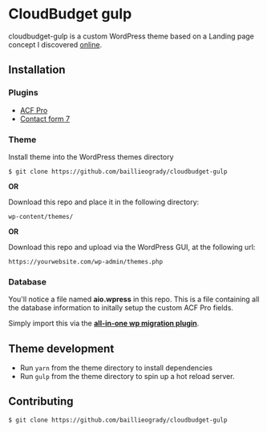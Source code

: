 # CloudBudget gulp

cloudbudget-gulp is a custom WordPress theme based on a Landing page concept I discovered [online](https://dribbble.com/shots/8449132-CloudBudget-Business-Landing-Page-Figma-Freebie).

## Installation

### Plugins

- [ACF Pro](https://www.advancedcustomfields.com/pro/)
- [Contact form 7](https://en-gb.wordpress.org/plugins/contact-form-7/)

### Theme

Install theme into the WordPress themes directory

```
$ git clone https://github.com/baillieogrady/cloudbudget-gulp
```

**OR**

Download this repo and place it in the following directory:

```
wp-content/themes/
```
**OR**

Download this repo and upload via the WordPress GUI, at the following url:

```
https://yourwebsite.com/wp-admin/themes.php
```

### Database

You'll notice a file named **aio.wpress** in this repo. This is a file containing all the database information to initally setup the custom ACF Pro fields.

Simply import this via the [**all-in-one wp migration plugin**](https://en-gb.wordpress.org/plugins/all-in-one-wp-migration/).

## Theme development

* Run `yarn` from the theme directory to install dependencies
* Run `gulp` from the theme directory to spin up a hot reload server.

## Contributing

```
$ git clone https://github.com/baillieogrady/cloudbudget-gulp
```
